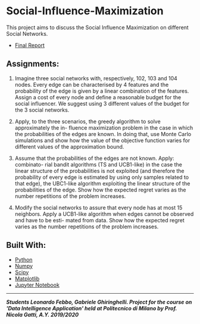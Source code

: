 # Social-Influence-Maximization
This project aims to discuss the Social Influence Maximization on different Social Networks.

* [Final Report](https://github.com/febbo/Social-Influence-Maximization/blob/master/Final_Report.pdf)

## Assignments:

1. Imagine three social networks with, respectively, 102, 103 and 104 nodes. Every edge can be characterised by 4 features and the probability of the edge is given by a linear combination of the features. Assign a cost of every node and define a reasonable budget for the social influencer. We suggest using 3 different values of the budget for the 3 social networks.

2. Apply, to the three scenarios, the greedy algorithm to solve approximately the in- fluence maximization problem in the case in which the probabilities of the edges are known. In doing that, use Monte Carlo simulations and show how the value of the objective function varies for different values of the approximation bound.

3. Assume that the probabilities of the edges are not known. Apply: combinato- rial bandit algorithms (TS and UCB1-like) in the case the linear structure of the probabilities is not exploited (and therefore the probability of every edge is estimated by using only samples related to that edge), the UBC1-like algorithm exploiting the linear structure of the probabilities of the edge. Show how the expected regret varies as the number repetitions of the problem increases.

4. Modify the social networks to assure that every node has at most 15 neighbors. Apply a UCB1-like algorithm when edges cannot be observed and have to be esti- mated from data. Show how the expected regret varies as the number repetitions of the problem increases.


## Built With:

* [Python](https://developer.apple.com/swift/)
* [Numpy](https://firebase.google.com)
* [Scipy](https://developer.marvel.com)
* [Matplotlib](https://developers.facebook.com/docs/ios/)
* [Jupyter Notebook](https://developers.google.com/identity/sign-in/ios)

---
***Students Leonardo Febbo, Gabriele Ghiringhelli. Project for the course on 'Data Intelligence Application' held at Politecnico di Milano by Prof. Nicola Gatti, A.Y. 2019/2020***
